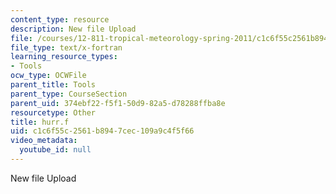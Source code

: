 ```yaml
---
content_type: resource
description: New file Upload
file: /courses/12-811-tropical-meteorology-spring-2011/c1c6f55c2561b8947cec109a9c4f5f66_hurr.f
file_type: text/x-fortran
learning_resource_types:
- Tools
ocw_type: OCWFile
parent_title: Tools
parent_type: CourseSection
parent_uid: 374ebf22-f5f1-50d9-82a5-d78288ffba8e
resourcetype: Other
title: hurr.f
uid: c1c6f55c-2561-b894-7cec-109a9c4f5f66
video_metadata:
  youtube_id: null
---
```

New file Upload